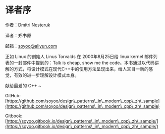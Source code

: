 # 译者序

作者：Dmitri Nesteruk

译者：郑书原

邮箱：soyoo@aliyun.com

正如 Linux 的创始人 Linus Torvalds 在 2000年8月25日给 linux kernel 邮件列表的一封邮件中提到的：Talk is cheap, show me the code。本书通过以代码讲解的方式，将设计模式在现代C++中的使用方法呈现出来，给人耳目一新的感觉，有效的进一步理解设计模式本身。

献给最爱的 C++ \~

GitHub: [https://github.com/soyoo/design\_patterns\_in\_modern\_cpp\_zh\_sample](https://github.com/soyoo/design\_patterns\_in\_modern\_cpp\_zh\_sample)

Gitbook: [https://soyoo.gitbook.io/design\_patterns\_in\_modern\_cpp\_zh\_sample/](https://soyoo.gitbook.io/design\_patterns\_in\_modern\_cpp\_zh\_sample/)
